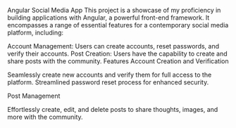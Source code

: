 Angular Social Media App
This project is a showcase of my proficiency in building applications with Angular, a powerful front-end framework. It encompasses a range of essential features for a contemporary social media platform, including:

Account Management: Users can create accounts, reset passwords, and verify their accounts.
Post Creation: Users have the capability to create and share posts with the community.
Features
Account Creation and Verification

Seamlessly create new accounts and verify them for full access to the platform.
Streamlined password reset process for enhanced security.

Post Management

Effortlessly create, edit, and delete posts to share thoughts, images, and more with the community.
